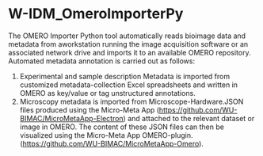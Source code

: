 # W-IDM_OmeroImporterPy
The OMERO Importer Python tool automatically reads bioimage data and metadata from aworkstation running the image acquisition software or an associated network drive and imports it to an available OMERO repository. Automated metadata annotation is carried out as follows:
1) Experimental and sample description Metadata is imported from customized metadata-collection Excel spreadsheets and written in OMERO as key/value or tag unstructured annotations.
2) Microscopy metadata is imported from Microscope-Hardware.JSON files produced using the Micro-Meta App (https://github.com/WU-BIMAC/MicroMetaApp-Electron) and attached to the relevant dataset or image in OMERO. The content of these JSON files can then be visualized using the Micro-Meta App OMERO-plugin. (https://github.com/WU-BIMAC/MicroMetaApp-Omero).
